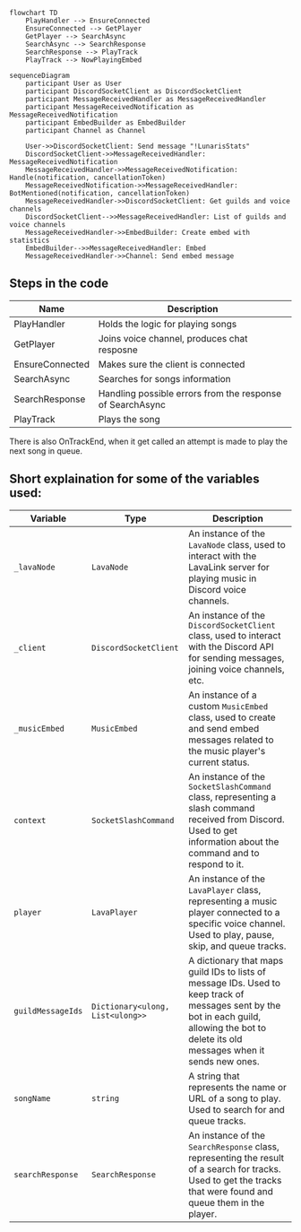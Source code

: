 ```mermaid
flowchart TD
    PlayHandler --> EnsureConnected
    EnsureConnected --> GetPlayer
    GetPlayer --> SearchAsync
    SearchAsync --> SearchResponse
    SearchResponse --> PlayTrack
    PlayTrack --> NowPlayingEmbed
```

```mermaid
sequenceDiagram
    participant User as User
    participant DiscordSocketClient as DiscordSocketClient
    participant MessageReceivedHandler as MessageReceivedHandler
    participant MessageReceivedNotification as MessageReceivedNotification
    participant EmbedBuilder as EmbedBuilder
    participant Channel as Channel

    User->>DiscordSocketClient: Send message "!LunarisStats"
    DiscordSocketClient->>MessageReceivedHandler: MessageReceivedNotification
    MessageReceivedHandler->>MessageReceivedNotification: Handle(notification, cancellationToken)
    MessageReceivedNotification->>MessageReceivedHandler: BotMentioned(notification, cancellationToken)
    MessageReceivedHandler->>DiscordSocketClient: Get guilds and voice channels
    DiscordSocketClient-->>MessageReceivedHandler: List of guilds and voice channels
    MessageReceivedHandler->>EmbedBuilder: Create embed with statistics
    EmbedBuilder-->>MessageReceivedHandler: Embed
    MessageReceivedHandler->>Channel: Send embed message
```

## Steps in the code

| Name | Description |
|--|--|
| PlayHandler | Holds the logic for playing songs |
| GetPlayer | Joins voice channel, produces chat resposne |
| EnsureConnected | Makes sure the client is connected |
| SearchAsync | Searches for songs information |
| SearchResponse | Handling possible errors from the response of SearchAsync |
| PlayTrack | Plays the song |

There is also OnTrackEnd, when it get called an attempt is made to play the next song in queue.

## Short explaination for some of the variables used:

| Variable | Type | Description |
| --- | --- | --- |
| `_lavaNode` | `LavaNode` | An instance of the `LavaNode` class, used to interact with the LavaLink server for playing music in Discord voice channels. |
| `_client` | `DiscordSocketClient` | An instance of the `DiscordSocketClient` class, used to interact with the Discord API for sending messages, joining voice channels, etc. |
| `_musicEmbed` | `MusicEmbed` | An instance of a custom `MusicEmbed` class, used to create and send embed messages related to the music player's current status. |
| `context` | `SocketSlashCommand` | An instance of the `SocketSlashCommand` class, representing a slash command received from Discord. Used to get information about the command and to respond to it. |
| `player` | `LavaPlayer` | An instance of the `LavaPlayer` class, representing a music player connected to a specific voice channel. Used to play, pause, skip, and queue tracks. |
| `guildMessageIds` | `Dictionary<ulong, List<ulong>>` | A dictionary that maps guild IDs to lists of message IDs. Used to keep track of messages sent by the bot in each guild, allowing the bot to delete its old messages when it sends new ones. |
| `songName` | `string` | A string that represents the name or URL of a song to play. Used to search for and queue tracks. |
| `searchResponse` | `SearchResponse` | An instance of the `SearchResponse` class, representing the result of a search for tracks. Used to get the tracks that were found and queue them in the player. |

